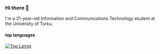 ### Hi there 👋
I'm a 21-year-old Information and Communications Technology student at the University of Turku.

#### top  languages

[![Top Langs](https://github-readme-stats.vercel.app/api/top-langs/?username=naor4n&layout=donut&theme=dracula)](https://github.com/naor4n/github-readme-stats)


<!--
**naor4n/naor4n** is a ✨ _special_ ✨ repository because its `README.md` (this file) appears on your GitHub profile.

Here are some ideas to get you started:

- 🔭 I’m currently working on ...
- 🌱 I’m currently learning ...
- 👯 I’m looking to collaborate on ...
- 🤔 I’m looking for help with ...
- 💬 Ask me about ...
- 📫 How to reach me: ...
- 😄 Pronouns: ...
- ⚡ Fun fact: ...
-->
